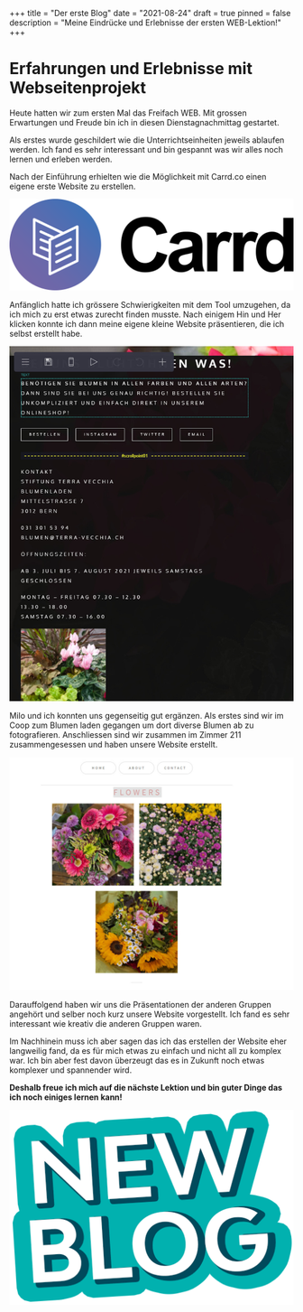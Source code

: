 +++
title = "Der erste Blog"
date = "2021-08-24"
draft = true
pinned = false
description = "Meine Eindrücke und Erlebnisse der ersten WEB-Lektion!"
+++
# **Erfahrungen und Erlebnisse mit Webseitenprojekt**

Heute hatten wir zum ersten Mal das Freifach WEB. Mit grossen Erwartungen und Freude bin ich in diesen Dienstagnachmittag gestartet.

Als erstes wurde geschildert wie die Unterrichtseinheiten jeweils ablaufen werden. Ich fand es sehr interessant und bin gespannt was wir alles noch lernen und erleben werden. 

Nach der Einführung erhielten wie die Möglichkeit mit Carrd.co einen eigene erste Website zu erstellen. 

![](carrx.png)

Anfänglich hatte ich grössere Schwierigkeiten mit dem Tool umzugehen, da ich mich zu erst etwas zurecht finden musste. Nach einigem Hin und Her klicken konnte ich dann meine eigene kleine Website präsentieren, die ich selbst erstellt habe.

 

![Das war mein erster Versuch mit dem ich aber noch nicht so zufrieden war deshalb habe ich noch eine neue Website mit Milo zusammen erstellt.](jaja.jpg "Meine ersten Versuche")

Milo und ich konnten uns gegenseitig gut ergänzen. Als erstes sind wir im Coop zum Blumen laden gegangen um dort diverse Blumen ab zu fotografieren. Anschliessen sind wir zusammen im Zimmer 211 zusammengesessen und haben unsere Website erstellt. 

![Website von Milo und mir!](jajajjaja.jpg)

Darauffolgend haben wir uns die Präsentationen der anderen Gruppen angehört und selber noch kurz unsere Website vorgestellt. Ich fand es sehr interessant wie kreativ die anderen Gruppen waren.

Im Nachhinein muss ich aber sagen das ich das erstellen der Website eher langweilig fand, da es für mich etwas zu einfach und nicht all zu komplex war. Ich bin aber fest davon überzeugt das es in Zukunft noch etwas komplexer und spannender wird.

**Deshalb freue ich mich auf die nächste Lektion und bin guter Dinge das ich noch einiges lernen kann!**

![](blogblog.gif)